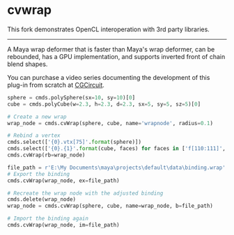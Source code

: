 # cvwrap
This fork demonstrates OpenCL interoperation with 3rd party libraries.

---

A Maya wrap deformer that is faster than Maya's wrap deformer, can be rebounded, has a GPU implementation, and supports inverted front of chain blend shapes.

You can purchase a video series documenting the development of this plug-in from scratch at [CGCircuit](http://www.cgcircuit.com/course/creating-a-gpu-driven-wrap-deformer?affid=df9a2a33e2f653182abfd4cfc9b7159752671dde4280a13fc724d0c42b62d143c055f01d504ecc4d176537d5ce1994d0010d204a200f178091bf59c85380dbdc).

```python
sphere = cmds.polySphere(sx=10, sy=10)[0]
cube = cmds.polyCube(w=2.3, h=2.3, d=2.3, sx=5, sy=5, sz=5)[0]

# Create a new wrap
wrap_node = cmds.cvWrap(sphere, cube, name='wrapnode', radius=0.1)

# Rebind a vertex
cmds.select(['{0}.vtx[75]'.format(sphere)])
cmds.select(['{0}.{1}'.format(cube, faces) for faces in ['f[110:111]', 'f[115:116]']], add=True)
cmds.cvWrap(rb=wrap_node)

file_path = r'E:\My Documents\maya\projects\default\data\binding.wrap'
# Export the binding
cmds.cvWrap(wrap_node, ex=file_path)

# Recreate the wrap node with the adjusted binding
cmds.delete(wrap_node)
wrap_node = cmds.cvWrap(sphere, cube, name=wrap_node, b=file_path)

# Import the binding again
cmds.cvWrap(wrap_node, im=file_path)
```
